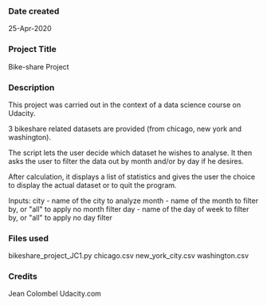 ### Date created
25-Apr-2020

### Project Title
Bike-share Project

### Description
This project was carried out in the context of a data science course on Udacity.

3 bikeshare related datasets are provided (from chicago, new york and washington).

The script lets the user decide which dataset he wishes to analyse. It then asks the user to filter the data out by month and/or by day if he desires.

After calculation, it displays a list of statistics and gives the user the choice to display the actual dataset or to quit the program.

Inputs:
city - name of the city to analyze
month - name of the month to filter by, or "all" to apply no month filter
day - name of the day of week to filter by, or "all" to apply no day filter

### Files used
bikeshare_project_JC1.py
chicago.csv
new_york_city.csv
washington.csv

### Credits
Jean Colombel
Udacity.com
